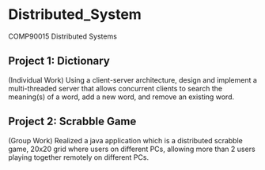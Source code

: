# Distributed_System
COMP90015 Distributed Systems 
## Project 1: Dictionary
(Individual Work)
Using a client-server architecture, design and implement a multi-threaded server that allows concurrent clients to search the meaning(s) of a word, add a new word, and remove an existing word.
## Project 2: Scrabble Game 
(Group Work)
Realized a java application which is a distributed scrabble game,  20x20 grid where users on different PCs, allowing more than 2 users playing together remotely on different PCs. 
